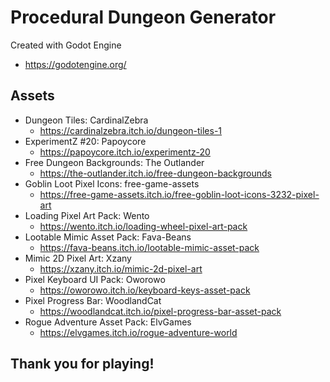 # Procedural Dungeon Generator
Created with Godot Engine
* https://godotengine.org/

## Assets
- Dungeon Tiles: CardinalZebra
	* https://cardinalzebra.itch.io/dungeon-tiles-1
- ExperimentZ #20: Papoycore
	* https://papoycore.itch.io/experimentz-20
- Free Dungeon Backgrounds: The Outlander
	* https://the-outlander.itch.io/free-dungeon-backgrounds
- Goblin Loot Pixel Icons: free-game-assets
	* https://free-game-assets.itch.io/free-goblin-loot-icons-3232-pixel-art
- Loading Pixel Art Pack: Wento
	* https://wento.itch.io/loading-wheel-pixel-art-pack
- Lootable Mimic Asset Pack: Fava-Beans
	* https://fava-beans.itch.io/lootable-mimic-asset-pack
- Mimic 2D Pixel Art: Xzany
	* https://xzany.itch.io/mimic-2d-pixel-art
- Pixel Keyboard UI Pack: Oworowo
	* https://oworowo.itch.io/keyboard-keys-asset-pack
- Pixel Progress Bar: WoodlandCat
	* https://woodlandcat.itch.io/pixel-progress-bar-asset-pack
- Rogue Adventure Asset Pack: ElvGames
	* https://elvgames.itch.io/rogue-adventure-world

## Thank you for playing!
